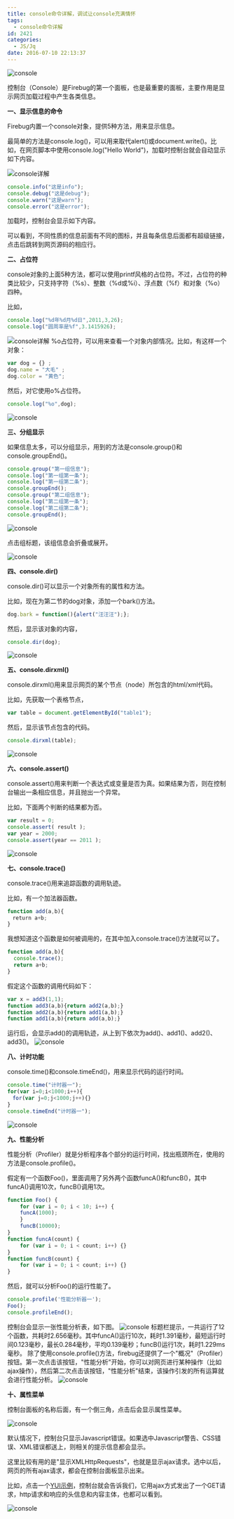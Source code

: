 ```yaml
---
title: console命令详解，调试让console充满情怀
tags:
  - console命令详解
id: 2421
categories:
  - JS/Jq
date: 2016-07-10 22:13:37
---
```


![console](http://www.npm8.com/wp-content/uploads/2016/07/console.png)

控制台（Console）是Firebug的第一个面板，也是最重要的面板，主要作用是显示网页加载过程中产生各类信息。

**一、显示信息的命令**

Firebug内置一个console对象，提供5种方法，用来显示信息。

最简单的方法是console.log()，可以用来取代alert()或document.write()。比如，在网页脚本中使用console.log("Hello World")，加载时控制台就会自动显示如下内容。

![console详解](http://www.npm8.com/wp-content/uploads/2016/07/1-2.png)
```javascript
console.info("这是info");
console.debug("这是debug");
console.warn("这是warn");
console.error("这是error");
```
加载时，控制台会显示如下内容。

可以看到，不同性质的信息前面有不同的图标，并且每条信息后面都有超级链接，点击后跳转到网页源码的相应行。

**二、占位符**

console对象的上面5种方法，都可以使用printf风格的占位符。不过，占位符的种类比较少，只支持字符（%s）、整数（%d或%i）、浮点数（%f）和对象（%o）四种。

比如，
```javascript
console.log("%d年%d月%d日",2011,3,26);
console.log("圆周率是%f",3.1415926);
```
![console详解](http://www.npm8.com/wp-content/uploads/2016/07/2-1.png)
%o占位符，可以用来查看一个对象内部情况。比如，有这样一个对象：
```javascript
var dog = {} ;
dog.name = "大毛" ;
dog.color = "黄色";
```
然后，对它使用o%占位符。
```javascript
console.log("%o",dog);
```
![console](http://www.npm8.com/wp-content/uploads/2016/07/3-1.png)

**三、分组显示**

如果信息太多，可以分组显示，用到的方法是console.group()和console.groupEnd()。
```javascript
console.group("第一组信息");
console.log("第一组第一条");
console.log("第一组第二条");
console.groupEnd();
console.group("第二组信息");
console.log("第二组第一条");
console.log("第二组第二条");
console.groupEnd();
```
![console](http://www.npm8.com/wp-content/uploads/2016/07/4-1.png)

点击组标题，该组信息会折叠或展开。

![console](http://www.npm8.com/wp-content/uploads/2016/07/5-1.png)

**四、console.dir()**

console.dir()可以显示一个对象所有的属性和方法。

比如，现在为第二节的dog对象，添加一个bark()方法。
```javascript
dog.bark = function(){alert("汪汪汪");};
```
然后，显示该对象的内容，
```javascript
console.dir(dog);
```
![console](http://www.npm8.com/wp-content/uploads/2016/07/6-1.png)

**五、console.dirxml()**

console.dirxml()用来显示网页的某个节点（node）所包含的html/xml代码。

比如，先获取一个表格节点，
```javascript
var table = document.getElementById("table1");
```
然后，显示该节点包含的代码。
```javascript
console.dirxml(table);
```
![console](http://www.npm8.com/wp-content/uploads/2016/07/7-1.png)

**六、console.assert()**

console.assert()用来判断一个表达式或变量是否为真。如果结果为否，则在控制台输出一条相应信息，并且抛出一个异常。

比如，下面两个判断的结果都为否。
```javascript
var result = 0;
console.assert( result );
var year = 2000;
console.assert(year == 2011 );
```
![console](http://www.npm8.com/wp-content/uploads/2016/07/8-1.png)

**七、console.trace()**

console.trace()用来追踪函数的调用轨迹。

比如，有一个加法器函数。
```javascript
function add(a,b){
　return a+b;
}
```
我想知道这个函数是如何被调用的，在其中加入console.trace()方法就可以了。
```javascript
function add(a,b){
  console.trace();
  return a+b;
}
```
假定这个函数的调用代码如下：
```javascript
var x = add3(1,1);
function add3(a,b){return add2(a,b);}
function add2(a,b){return add1(a,b);}
function add1(a,b){return add(a,b);}
```
运行后，会显示add()的调用轨迹，从上到下依次为add()、add1()、add2()、add3()。
![console](http://www.npm8.com/wp-content/uploads/2016/07/9-1.png)

**八、计时功能**

console.time()和console.timeEnd()，用来显示代码的运行时间。
```javascript
console.time("计时器一");
for(var i=0;i<1000;i++){
　for(var j=0;j<1000;j++){}
}
console.timeEnd("计时器一");
```
![console](http://www.npm8.com/wp-content/uploads/2016/07/10-1.png)

**九、性能分析**

性能分析（Profiler）就是分析程序各个部分的运行时间，找出瓶颈所在，使用的方法是console.profile()。

假定有一个函数Foo()，里面调用了另外两个函数funcA()和funcB()，其中funcA()调用10次，funcB()调用1次。
```javascript
function Foo() {　　　　
	for (var i = 0; i < 10; i++) {
	funcA(1000);
	}
	funcB(10000);　　
}　　
function funcA(count) {　　　　
	for (var i = 0; i < count; i++) {}　　
}　　
function funcB(count) {　　　　
	for (var i = 0; i < count; i++) {}　　
}
```
然后，就可以分析Foo()的运行性能了。
```javascript
console.profile('性能分析器一');
Foo();
console.profileEnd();
```
控制台会显示一张性能分析表，如下图。
![console](http://www.npm8.com/wp-content/uploads/2016/07/11-1.png)
标题栏提示，一共运行了12个函数，共耗时2.656毫秒。其中funcA()运行10次，耗时1.391毫秒，最短运行时间0.123毫秒，最长0.284毫秒，平均0.139毫秒；funcB()运行1次，耗时1.229ms毫秒。
除了使用console.profile()方法，firebug还提供了一个"概况"（Profiler）按钮。第一次点击该按钮，"性能分析"开始，你可以对网页进行某种操作（比如ajax操作），然后第二次点击该按钮，"性能分析"结束，该操作引发的所有运算就会进行性能分析。
![console](http://www.npm8.com/wp-content/uploads/2016/07/12-1.png)

**十、属性菜单**

控制台面板的名称后面，有一个倒三角，点击后会显示属性菜单。

![console](http://www.npm8.com/wp-content/uploads/2016/07/13-1.png)

默认情况下，控制台只显示Javascript错误。如果选中Javascript警告、CSS错误、XML错误都送上，则相关的提示信息都会显示。

这里比较有用的是"显示XMLHttpRequests"，也就是显示ajax请求。选中以后，网页的所有ajax请求，都会在控制台面板显示出来。

比如，点击一个[YUI示例](http://developer.yahoo.com/yui/examples/datatable/dt_xhrlocalxml.html)，控制台就会告诉我们，它用ajax方式发出了一个GET请求，http请求和响应的头信息和内容主体，也都可以看到。

![console](http://www.npm8.com/wp-content/uploads/2016/07/14-660x289.png)
